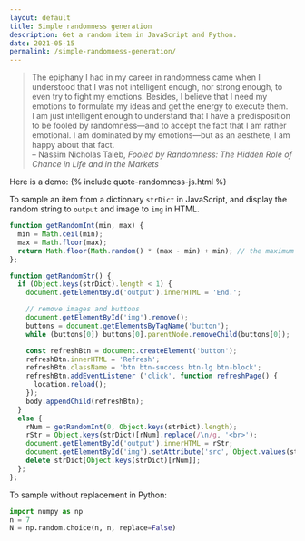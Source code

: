 ```yaml
---
layout: default
title: Simple randomness generation
description: Get a random item in JavaScript and Python.
date: 2021-05-15
permalink: /simple-randomness-generation/
---
```


> The epiphany I had in my career in randomness came when I understood that I was not intelligent enough, nor strong enough, to even try to fight my emotions. Besides, I believe that I need my emotions to formulate my ideas and get the energy to execute them.<br>
> I am just intelligent enough to understand that I have a predisposition to be fooled by randomness—and to accept the fact that I am rather emotional. I am dominated by my emotions—but as an aesthete, I am happy about that fact.<br>
> – Nassim Nicholas Taleb, *Fooled by Randomness: The Hidden Role of Chance in Life and in the Markets*

Here is a demo:
{% include quote-randomness-js.html %}

To sample an item from a dictionary `strDict` in JavaScript, and display the random string to `output` and image to `img` in HTML.

```javascript
function getRandomInt(min, max) {
  min = Math.ceil(min); 
  max = Math.floor(max); 
  return Math.floor(Math.random() * (max - min) + min); // the maximum is exclusive and the minimum is inclusive
}; 

function getRandomStr() {
  if (Object.keys(strDict).length < 1) {
    document.getElementById('output').innerHTML = 'End.'; 

    // remove images and buttons
    document.getElementById('img').remove(); 
    buttons = document.getElementsByTagName('button'); 
    while (buttons[0]) buttons[0].parentNode.removeChild(buttons[0]); 

    const refreshBtn = document.createElement('button'); 
    refreshBtn.innerHTML = 'Refresh'; 
    refreshBtn.className = 'btn btn-success btn-lg btn-block'; 
    refreshBtn.addEventListener ('click', function refreshPage() {
      location.reload(); 
    }); 
    body.appendChild(refreshBtn); 
  }
  else {
    rNum = getRandomInt(0, Object.keys(strDict).length); 
    rStr = Object.keys(strDict)[rNum].replace(/\n/g, '<br>'); 
    document.getElementById('output').innerHTML = rStr; 
    document.getElementById('img').setAttribute('src', Object.values(strDict)[rNum]); 
    delete strDict[Object.keys(strDict)[rNum]]; 
  }; 
}; 
```

To sample without replacement in Python:

```python
import numpy as np
n = 7
N = np.random.choice(n, n, replace=False)
```
